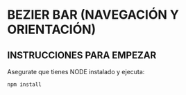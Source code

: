 # BEZIER BAR (NAVEGACIÓN Y ORIENTACIÓN)
## INSTRUCCIONES PARA EMPEZAR
Asegurate que tienes NODE instalado y ejecuta:

```sh
npm install
```

